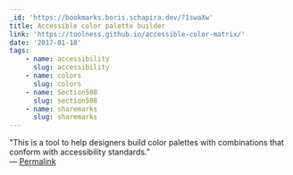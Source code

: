 ```yaml
---
_id: 'https://bookmarks.boris.schapira.dev/?1swaXw'
title: Accessible color palette builder
link: 'https://toolness.github.io/accessible-color-matrix/'
date: '2017-01-18'
tags:
    - name: accessibility
      slug: accessibility
    - name: colors
      slug: colors
    - name: Section508
      slug: section508
    - name: sharemarks
      slug: sharemarks
---
```


&quot;This is a tool to help designers build color palettes with combinations
that conform with accessibility standards.&quot; <br>&#8212;
<a href="https://bookmarks.boris.schapira.dev/?1swaXw" title="Permalink">Permalink</a>
